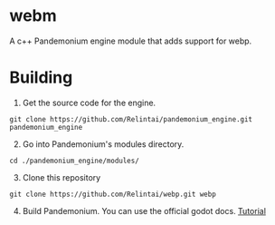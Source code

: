 # webm

A c++ Pandemonium engine module that adds support for webp.

# Building

1. Get the source code for the engine.

``` git clone https://github.com/Relintai/pandemonium_engine.git pandemonium_engine ```

2. Go into Pandemonium's modules directory.

```
cd ./pandemonium_engine/modules/
```

3. Clone this repository

```
git clone https://github.com/Relintai/webp.git webp
```

4. Build Pandemonium. You can use the official godot docs. [Tutorial](https://docs.godotengine.org/en/latest/development/compiling/index.html)
